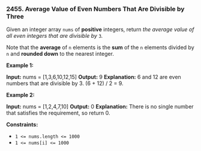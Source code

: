 ### 2455\. Average Value of Even Numbers That Are Divisible by Three

Given an integer array `nums` of **positive** integers, return _the average value of all even integers that are divisible by_ `3`_._

Note that the **average** of `n` elements is the **sum** of the `n` elements divided by `n` and **rounded down** to the nearest integer.

**Example 1:**

**Input:** nums = \[1,3,6,10,12,15\]
**Output:** 9
**Explanation:** 6 and 12 are even numbers that are divisible by 3. (6 + 12) / 2 = 9.

**Example 2:**

**Input:** nums = \[1,2,4,7,10\]
**Output:** 0
**Explanation:** There is no single number that satisfies the requirement, so return 0.

**Constraints:**

*   `1 <= nums.length <= 1000`
*   `1 <= nums[i] <= 1000`

